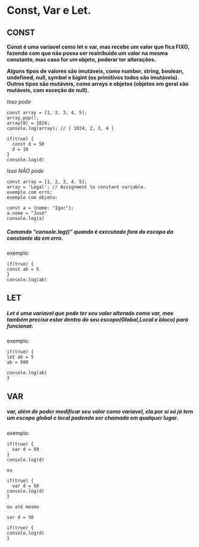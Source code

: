 # Const, Var e Let.

## CONST 
__Const é uma variavel como let e var, mas recebe um valor que fica FIXO, fazendo com que não possa ser reatribuido um valor na mesma constante, mas caso for um objeto, poderar ter alterações.__

__Alguns tipos de valores são imutáveis, como number, string, boolean, undefined, null, symbol e bigint (os primitivos todos são imutáveis). Outros tipos são mutáveis, como arrays e objetos (objetos em geral são mutáveis, com exceção de null).__

_Isso pode_
```
const array = [1, 2, 3, 4, 5];
array.pop();
array[0] = 1024;
console.log(array); // [ 1024, 2, 3, 4 ]
```
```
if(true) {
  const d = 50
  d = 10
}
console.log(d)
```
 
_Isso NÃO pode_
```
const array = [1, 2, 3, 4, 5];
array = 'Legal'; // Assignment to constant variable.
exemplo com erro:
exemplo com objeto:
```
```
const a = {nome: "Igor"};
a.nome = "José"
console.log(a)
```

##### Comando "console.log()" quando é executado fora do escopo da constante da em erro.<br>

exemplo:
```
if(true) {
const ab = 5
}
console.log(ab)
```

## LET
#####  Let é uma variavel que pode ter seu valor alterado como var, mas também precisa estar dentro do seu escopo(Global,Local e bloco) para funcionar.
exemplo:
```
if(true) {
let ab = 5
ab = 500

console.log(ab)
}
```
## VAR
##### var, além de poder modificar seu valor como variavel, ela por si só já tem um escopo global e local podendo ser chamada em qualquer lugar.<br>
exemplo:
```
if(true) {
  var d = 50
}
console.log(d)

ou

if(true) {
  var d = 50
console.log(d)
}

ou até mesmo

var d = 50

if(true) {
console.log(d)
}
```
